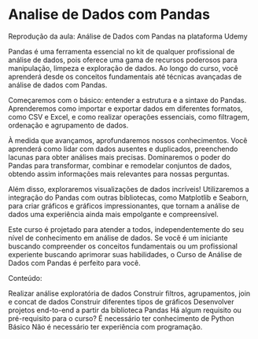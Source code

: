 # Analise de Dados com Pandas
Reprodução da aula: Análise de Dados com Pandas na plataforma Udemy


Pandas é uma ferramenta essencial no kit de qualquer profissional de análise de dados, pois oferece uma gama de recursos poderosos para manipulação, limpeza e exploração de dados. Ao longo do curso, você aprenderá desde os conceitos fundamentais até técnicas avançadas de análise de dados com Pandas.

Começaremos com o básico: entender a estrutura e a sintaxe do Pandas. Aprenderemos como importar e exportar dados em diferentes formatos, como CSV e Excel, e como realizar operações essenciais, como filtragem, ordenação e agrupamento de dados.

À medida que avançamos, aprofundaremos nossos conhecimentos. Você aprenderá como lidar com dados ausentes e duplicados, preenchendo lacunas para obter análises mais precisas. Dominaremos o poder do Pandas para transformar, combinar e remodelar conjuntos de dados, obtendo assim informações mais relevantes para nossas perguntas.

Além disso, exploraremos visualizações de dados incríveis! Utilizaremos a integração do Pandas com outras bibliotecas, como Matplotlib e Seaborn, para criar gráficos e gráficos impressionantes, que tornam a análise de dados uma experiência ainda mais empolgante e compreensível.

Este curso é projetado para atender a todos, independentemente do seu nível de conhecimento em análise de dados. Se você é um iniciante buscando compreender os conceitos fundamentais ou um profissional experiente buscando aprimorar suas habilidades, o Curso de Análise de Dados com Pandas é perfeito para você.

Conteúdo:

Realizar análise exploratória de dados
Construir filtros, agrupamentos, join e concat de dados
Construir diferentes tipos de gráficos
Desenvolver projetos end-to-end a partir da biblioteca Pandas
Há algum requisito ou pré-requisito para o curso?
É necessário ter conhecimento de Python Básico
Não é necessário ter experiência com programação.
